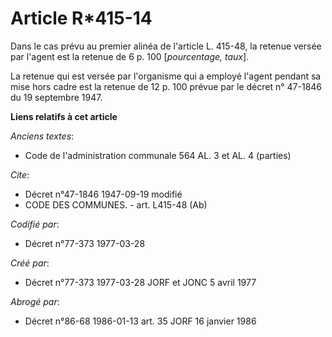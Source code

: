 # Article R*415-14

Dans le cas prévu au premier alinéa de l'article L. 415-48, la retenue versée par l'agent est la retenue de 6 p. 100
[*pourcentage, taux*].

La retenue qui est versée par l'organisme qui a employé l'agent pendant sa mise hors cadre est la retenue de 12 p. 100 prévue
par le décret n° 47-1846 du 19 septembre 1947.

**Liens relatifs à cet article**

_Anciens textes_:

  - Code de l'administration communale 564 AL. 3 et AL. 4 (parties)

_Cite_:

  - Décret n°47-1846 1947-09-19 modifié
  - CODE DES COMMUNES. - art. L415-48 (Ab)

_Codifié par_:

  - Décret n°77-373 1977-03-28

_Créé par_:

  - Décret n°77-373 1977-03-28 JORF et JONC 5 avril 1977

_Abrogé par_:

  - Décret n°86-68 1986-01-13 art. 35 JORF 16 janvier 1986
